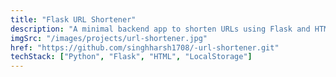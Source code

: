 ```yaml
---
title: "Flask URL Shortener"
description: "A minimal backend app to shorten URLs using Flask and HTML."
imgSrc: "/images/projects/url-shortener.jpg"
href: "https://github.com/singhharsh1708/-url-shortener.git"
techStack: ["Python", "Flask", "HTML", "LocalStorage"]
---
```

